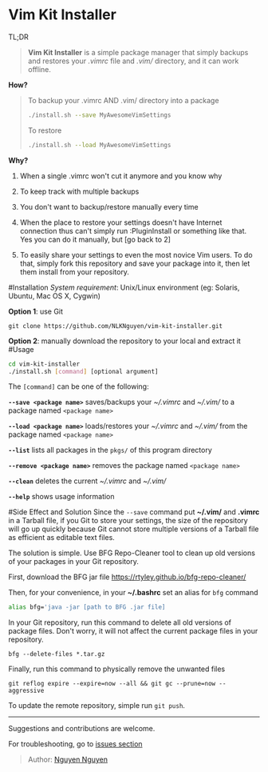 Vim Kit Installer
=============

TL;DR
> **Vim Kit Installer** is a simple package manager that simply backups and restores your *.vimrc* file and *.vim/* directory, and it can work offline.

**How?**
> To backup your .vimrc AND .vim/ directory into a package
> ```bash 
> ./install.sh --save MyAwesomeVimSettings
> ```
> To restore
> ```bash
> ./install.sh --load MyAwesomeVimSettings
> ```

**Why?**

1. When a single .vimrc won't cut it anymore and you know why

2. To keep track with multiple backups

3. You don't want to backup/restore manually every time

4. When the place to restore your settings doesn't have Internet connection thus can't simply run :PluginInstall or something like that. Yes you can do it manually, but [go back to 2]

5. To easily share your settings to even the most novice Vim users. To do that, simply fork this repository and save your package into it, then let them install from your repository.



#Installation
*System requirement*: Unix/Linux environment (eg: Solaris, Ubuntu, Mac OS X, Cygwin)

**Option 1**: use Git
```git
git clone https://github.com/NLKNguyen/vim-kit-installer.git
  ```    
**Option 2**: manually download the repository to your local and extract it
#Usage

```bash
cd vim-kit-installer
./install.sh [command] [optional argument]
```

The `[command]` can be one of the following:

**`--save <package name>`** saves/backups your *~/.vimrc*  and *~/.vim/* to a package named  `<package name>`

**`--load <package name>`** loads/restores your *~/.vimrc*  and *~/.vim/* from the package named  `<package name>`

**`--list`** lists all packages in the `pkgs/` of this program directory

**`--remove <package name>`** removes  the package named `<package name>`

**`--clean`** deletes the current *~/.vimrc* and *~/.vim/*

**`--help`** shows usage information

#Side Effect and Solution
Since the `--save` command put **~/.vim/** and **.vimrc** in a Tarball file, if you Git to store your settings, the size of the repository will go up quickly because Git cannot store multiple versions of a Tarball file as efficient as editable text files.

The solution is simple. Use BFG Repo-Cleaner tool to clean up old versions of your packages in your Git repository.

First, download the BFG jar file https://rtyley.github.io/bfg-repo-cleaner/

Then, for your convenience, in your **~/.bashrc** set an alias for `bfg` command
```Bash
alias bfg='java -jar [path to BFG .jar file]
```

In your Git repository, run this command to delete all old versions of package files. Don't worry, it will not affect the current package files in your repository.
```Shell
bfg --delete-files *.tar.gz
```

Finally, run this command to physically remove the unwanted files
```Git
git reflog expire --expire=now --all && git gc --prune=now --aggressive
```

To update the remote repository, simple run `git push`.

----------

Suggestions and contributions are welcome.

For troubleshooting, go to  [issues section]( https://github.com/NLKNguyen/vim-kit-installer/issues)


> Author: [Nguyen Nguyen](https://github.com/NLKNguyen)
